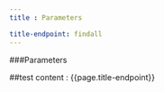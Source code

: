 ```yaml
---
title : Parameters

title-endpoint: findall
---
```


###Parameters

##test content : {{page.title-endpoint}} 
